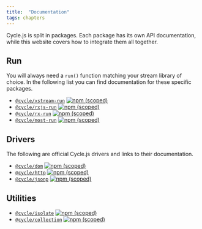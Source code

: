 ```yaml
---
title:  "Documentation"
tags: chapters
---
```


Cycle.js is split in packages. Each package has its own API documentation, while this website covers how to integrate them all together.

## Run

You will always need a `run()` function matching your stream library of choice. In the following list you can find documentation for these specific packages.

- [`@cycle/xstream-run`](https://github.com/cyclejs/xstream-run/blob/master/docs/api.md) [![npm (scoped)](https://img.shields.io/npm/v/@cycle/xstream-run.svg?maxAge=2592000)](https://www.npmjs.com/package/@cycle/xstream-run)
- [`@cycle/rxjs-run`](https://github.com/cyclejs/rxjs-run/blob/master/docs/api.md) [![npm (scoped)](https://img.shields.io/npm/v/@cycle/rxjs-run.svg?maxAge=2592000)](https://www.npmjs.com/package/@cycle/rxjs-run)
- [`@cycle/rx-run`](https://github.com/cyclejs/core/blob/master/docs/api.md) [![npm (scoped)](https://img.shields.io/npm/v/@cycle/core.svg?maxAge=2592000)](https://www.npmjs.com/package/@cycle/rx-run)
- [`@cycle/most-run`](https://github.com/cyclejs/most-run/blob/master/docs/api.md) [![npm (scoped)](https://img.shields.io/npm/v/@cycle/most-run.svg?maxAge=2592000)](https://www.npmjs.com/package/@cycle/most-run)

## Drivers

The following are official Cycle.js drivers and links to their documentation.

- [`@cycle/dom`](https://github.com/cyclejs/dom/blob/master/docs/api.md) [![npm (scoped)](https://img.shields.io/npm/v/@cycle/dom.svg?maxAge=2592000)](https://www.npmjs.com/package/@cycle/dom)
- [`@cycle/http`](https://github.com/cyclejs/http/blob/master/docs/api.md) [![npm (scoped)](https://img.shields.io/npm/v/@cycle/http.svg?maxAge=2592000)](https://www.npmjs.com/package/@cycle/http)
- [`@cycle/jsonp`](https://github.com/cyclejs/jsonp/blob/master/docs/api.md) [![npm (scoped)](https://img.shields.io/npm/v/@cycle/jsonp.svg?maxAge=2592000)](https://www.npmjs.com/package/@cycle/jsonp)

## Utilities

- [`@cycle/isolate`](https://github.com/cyclejs/isolate/blob/master/docs/api.md) [![npm (scoped)](https://img.shields.io/npm/v/@cycle/isolate.svg?maxAge=2592000)](https://www.npmjs.com/package/@cycle/isolate)
- [`@cycle/collection`](https://github.com/cyclejs/collection/blob/master/README.md) [![npm (scoped)](https://img.shields.io/npm/v/@cycle/collection.svg?maxAge=2592000)](https://www.npmjs.com/package/@cycle/collection)

